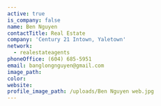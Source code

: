 ```yaml
---
active: true
is_company: false
name: Ben Nguyen
contactTitle: Real Estate
company: 'Century 21 Intown, Yaletown'
network:
  - realestateagents
phoneOffice: (604) 685-5951
email: banglongnguyen@gmail.com
image_path:
color:
website:
profile_image_path: /uploads/Ben Nguyen web.jpg
---
```

